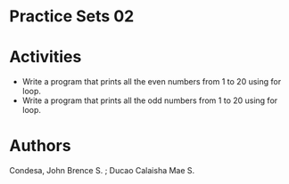 # Practice Sets 02
# Activities
  - Write a program that prints all the even numbers from 1 to 20 using for loop.
  - Write a program that prints all the odd numbers from 1 to 20 using for loop.

# Authors
Condesa, John Brence S. ; Ducao Calaisha Mae S.
